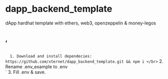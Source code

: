 # dapp_backend_template
dApp hardhat template with ethers, web3, openzeppelin &amp; money-legos

## , 
</br>`  1. Download and install dependecies: https://github.com/xternet/dapp_backend_template.git && npm i
</br>`  2. Rename .env_example to .env
</br>`  3. Fill .env & save.
